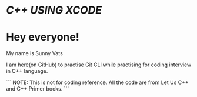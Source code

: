 # *C++ USING XCODE*

<h1>Hey everyone!</h1>
<p>My name is Sunny Vats</p>
<p>I am here(on GitHub) to practise Git CLI while practising for coding interview in C++ language.</p>
```
NOTE: This is not for coding reference.
All the code are from Let Us C++ and C++ Primer books.
```
